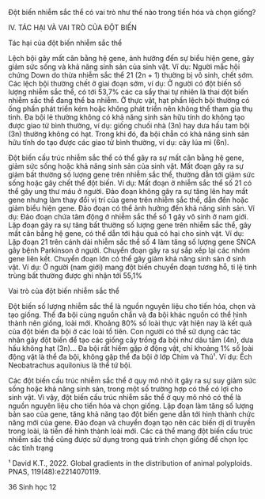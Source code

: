 Đột biến nhiễm sắc thể có vai trò như thế nào trong tiến hóa và chọn giống?

IV. TÁC HẠI VÀ VAI TRÒ CỦA ĐỘT BIẾN

Tác hại của đột biến nhiễm sắc thể

Lệch bội gây mất cân bằng hệ gene, ảnh hưởng đến sự biểu hiện gene, gây giảm sức sống và khả năng sinh sản của sinh vật. Ví dụ: Người mắc hội chứng Down do thừa nhiễm sắc thể 21 (2n + 1) thường bị vô sinh, chết sớm. Các lệch bội thường chết ở giai đoạn sớm, ví dụ: Ở người có đột biến số lượng nhiễm sắc thể, có tới 53,7% các ca sẩy thai tự nhiên là thai đột biến nhiễm sắc thể đang thể ba nhiễm. Ở thực vật, hạt phấn lệch bội thường có ống phấn phát triển kém hoặc không phát triển nên không thể tham gia thụ tinh. Đa bội lẻ thường không có khả năng sinh sản hữu tính do không tạo được giao tử bình thường, ví dụ: giống chuối nhà (3n) hay dưa hấu tam bội (3n) thường không có hạt. Trong khi đó, đa bội chẵn có khả năng sinh sản hữu tính do tạo được các giao tử bình thường, ví dụ: cây lúa mì (6n).

Đột biến cấu trúc nhiễm sắc thể có thể gây ra sự mất cân bằng hệ gene, giảm sức sống hoặc khả năng sinh sản của sinh vật. Mất đoạn gây ra sự giảm bất thường số lượng gene trên nhiễm sắc thể, thường dẫn tới giảm sức sống hoặc gây chết thể đột biến. Ví dụ: Mất đoạn ở nhiễm sắc thể số 21 có thể gây ung thư máu ở người. Đảo đoạn không gây ra sự tăng lên hay mất gene nhưng làm thay đổi vị trí của gene trên nhiễm sắc thể, dẫn đến hoặc giảm biểu hiện gene. Đảo đoạn có thể ảnh hưởng đến khả năng sinh sản. Ví dụ: Đảo đoạn chứa tâm động ở nhiễm sắc thể số 1 gây vô sinh ở nam giới. Lặp đoạn gây ra sự tăng bất thường số lượng gene trên nhiễm sắc thể, gây mất cân bằng hệ gene, có thể dẫn tới hậu quả có hại cho sinh vật. Ví dụ: Lặp đoạn 21 trên cánh dài nhiễm sắc thể số 4 làm tăng số lượng gene SNCA gây bệnh Parkinson ở người. Chuyển đoạn gây ra sự sắp xếp lại các nhóm gene liên kết. Chuyển đoạn lớn có thể gây giảm khả năng sinh sản ở sinh vật. Ví dụ: Ở người (nam giới) mang đột biến chuyển đoạn tương hỗ, tỉ lệ tinh trùng bất thường được ghi nhận tới 55,1%

Vai trò của đột biến nhiễm sắc thể

Đột biến số lượng nhiễm sắc thể là nguồn nguyên liệu cho tiến hóa, chọn và tạo giống. Thể đa bội cùng nguồn chẩn và đa bội khác nguồn có thể hình thành nên giống, loài mới. Khoảng 80% số loài thực vật hiện nay là kết quả của đột biến đa bội ở các loài tổ tiên. Con người có thể sử dụng các tác nhân gây đột biến để tạo các giống cây trồng đa bội như dâu tằm (4n), dưa hấu không hạt (3n)... Đa bội rất hiếm gặp ở động vật, chỉ khoảng 1% số loài động vật là thể đa bội, không gặp thể đa bội ở lớp Chim và Thú¹. Ví dụ: Ếch Neobatrachus aquilonius là thể tứ bội.

Các đột biến cấu trúc nhiễm sắc thể ở quy mô nhỏ ít gây ra sự suy giảm sức sống hoặc khả năng sinh sản, trong một số trường hợp có thể có lợi cho sinh vật. Vì vậy, đột biến cấu trúc nhiễm sắc thể ở quy mô nhỏ có thể là nguồn nguyên liệu cho tiến hóa và chọn giống. Lặp đoạn làm tăng số lượng bản sao của gene, tăng khả năng tạo đột biến gene dẫn tới hình thành chức năng mới của gene. Đảo đoạn và chuyển đoạn tạo nên các biến dị di truyền trong loài, là tiền đề hình thành loài mới. Các cá thể mang đột biến cấu trúc nhiễm sắc thể cũng được sử dụng trong quá trình chọn giống để chọn lọc các tính trạng

¹ David K.T., 2022. Global gradients in the distribution of animal polyploids. PNAS, 119(48):e2214070119.

36 Sinh học 12